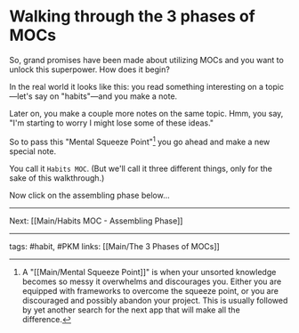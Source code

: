 # Walking through the 3 phases of MOCs
So, grand promises have been made about utilizing MOCs and you want to unlock this superpower. How does it begin?

In the real world it looks like this: you read something interesting on a topic—let's say on "habits"—and you make a note. 

Later on, you make a couple more notes on the same topic. Hmm, you say, "I'm starting to worry I might lose some of these ideas." 

So to pass this "Mental Squeeze Point"[^1] you go ahead and make a new special note. 

You call it `Habits MOC`. (But we'll call it three different things, only for the sake of this walkthrough.) 

Now click on the assembling phase below...

---
Next: [[Main/Habits MOC - Assembling Phase]]

---
tags: #habit, #PKM
links: [[Main/The 3 Phases of MOCs]]

[^1]: A "[[Main/Mental Squeeze Point]]" is when your unsorted knowledge becomes so messy it overwhelms and discourages you. Either you are equipped with frameworks to overcome the squeeze point, or you are discouraged and possibly abandon your project. This is usually followed by yet another search for the next app that will make all the difference.